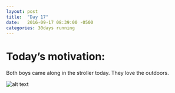 ```yaml
---
layout: post
title:  "Day 17"
date:   2016-09-17 08:39:00 -0500
categories: 30days running
---
```

# Today’s motivation:

Both boys came along in the stroller today. They love the outdoors. 

![alt text]({{site.baseurl}}/img/day17.jpg "Day 17 - Snapped a screenshot at 5km")